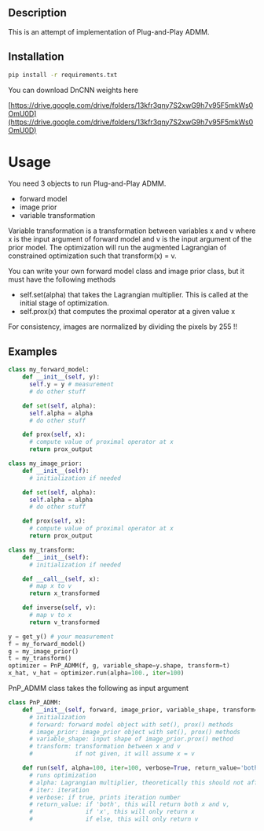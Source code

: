 ## Description
This is an attempt of implementation of Plug-and-Play ADMM.

## Installation

```bash
pip install -r requirements.txt
```

You can download DnCNN weights here

[https://drive.google.com/drive/folders/13kfr3qny7S2xwG9h7v95F5mkWs0OmU0D](https://drive.google.com/drive/folders/13kfr3qny7S2xwG9h7v95F5mkWs0OmU0D)

# Usage

You need 3 objects to run Plug-and-Play ADMM.
- forward model
- image prior
- variable transformation

Variable transformation is a transformation between variables x and v where x is the input argument of forward model and v is the input argument of the prior model. The optimization will run the augmented Lagrangian of constrained optimization such that transform(x) = v.

You can write your own forward model class and image prior class, but it must have the following methods
- self.set(alpha) that takes the Lagrangian multiplier. This is called at the initial stage of optimization.
- self.prox(x) that computes the proximal operator at a given value x

For consistency, images are normalized by dividing the pixels by 255 !!

## Examples
```python
class my_forward_model:
    def __init__(self, y):
      self.y = y # measurement
      # do other stuff

    def set(self, alpha):
      self.alpha = alpha
      # do other stuff

    def prox(self, x):
      # compute value of proximal operator at x
      return prox_output
```

```python
class my_image_prior:
    def __init__(self):
      # initialization if needed

    def set(self, alpha):
      self.alpha = alpha
      # do other stuff

    def prox(self, x):
      # compute value of proximal operator at x
      return prox_output
```

```python
class my_transform:
    def __init__(self):
      # initialization if needed

    def __call__(self, x):
      # map x to v
      return x_transformed

    def inverse(self, v):
      # map v to x
      return v_transformed
```

```python
y = get_y() # your measurement
f = my_forward_model()
g = my_image_prior()
t = my_transform()
optimizer = PnP_ADMM(f, g, variable_shape=y.shape, transform=t)
x_hat, v_hat = optimizer.run(alpha=100., iter=100)
```

PnP_ADMM class takes the following as input argument
```python
class PnP_ADMM:
    def __init__(self, forward, image_prior, variable_shape, transform=None):
      # initialization
      # forward: forward model object with set(), prox() methods
      # image_prior: image_prior object with set(), prox() methods
      # variable_shape: input shape of image_prior.prox() method
      # transform: transformation between x and v
      #            if not given, it will assume x = v

    def run(self, alpha=100, iter=100, verbose=True, return_value='both'):
      # runs optimization
      # alpha: Lagrangian multiplier, theoretically this should not affect the performance of convex optimization
      # iter: iteration
      # verbose: if true, prints iteration number
      # return_value: if 'both', this will return both x and v,
      #               if 'x', this will only return x
      #               if else, this will only return v                
```

